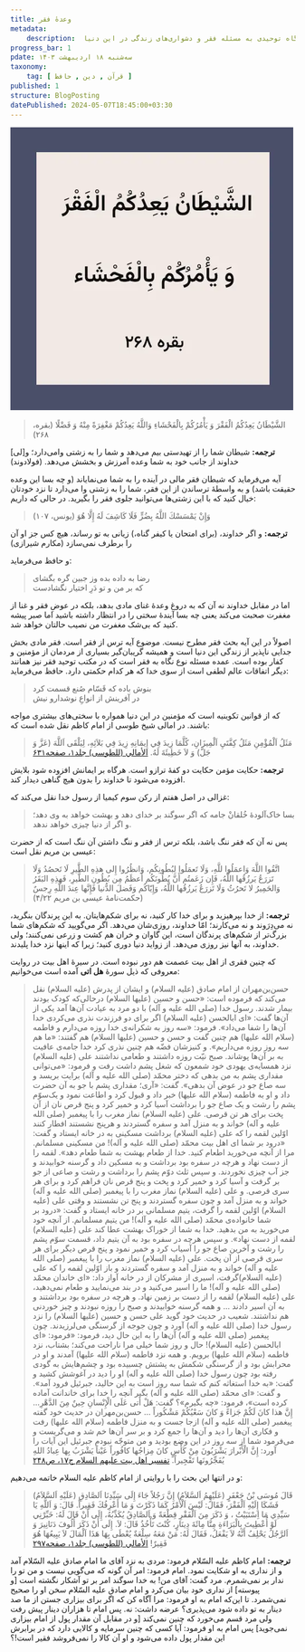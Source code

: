 ```yaml
---
title: وعدهٔ فقر
metadata: 
    description:  شرح و تفسیر آیه الشَّيْطَانُ يَعِدُكُمُ الْفَقْرَ وَ يَأْمُرُكُمْ بِالْفَحْشَا ۲۶۸ سوره بقره نگاه توحیدی به مسئله فقر و دشواری‌های زندگی در این دنیا
progress_bar: 1
pdate: سه‌شنبه ۱۸ اردیبهشت ۱۴۰۳
taxonomy:
    tag: [ قرآن , دین , حافظ ]
published: 1
structure: BlogPosting
datePublished: 2024-05-07T18:45:00+03:30
---
```


![  الشَّيْطَانُ يَعِدُكُمُ الْفَقْرَ وَ يَأْمُرُكُمْ بِالْفَحْشَا آیه ۲۶۸ سوره بقره ](vadeye_faghr.webp?classes=center&loading=lazy)


> الشَّيْطَانُ يَعِدُكُمُ الْفَقْرَ وَ يَأْمُرُكُمْ بِالْفَحْشَاءِ وَاللَّهُ يَعِدُكُمْ مَغْفِرَةً مِنْهُ وَ فَضْلًا (بقره، ۲۶۸)

**ترجمه:** شيطان شما را از تهيدستى بيم مى‌دهد و شما را به زشتى وامى‌دارد؛ و[لى‌] خداوند از جانب خود به شما وعده آمرزش و بخشش مى‌دهد. (فولادوند)

آیه می‌فرماید که شیطان فقر مالی در آینده را به شما می‌نمایاند (و چه بسا این وعده حقیقت باشد) و به واسطهٔ ترساندن از این فقر، شما را به زشتی وا می‌دارد تا نزد خودتان خیال کنید که با این زشتی‌ها می‌توانید جلوی فقر را بگیرید. در حالی که داریم:

> وَإِنْ يَمْسَسْكَ اللَّهُ بِضُرٍّ فَلَا كَاشِفَ لَهُ إِلَّا هُوَ (یونس، ۱۰۷)

**ترجمه:** و اگر خداوند، (برای امتحان یا کیفر گناه،) زیانی به تو رساند، هیچ کس جز او آن را برطرف نمی‌سازد (مکارم شیرازی)


و حافظ می‌فرماید:

> رضا به داده بده وز جبین گره بگشای  
که بر من و تو دَرِ اختیار نگشادست


اما در مقابل خداوند نه آن که به دروغ وعدهٔ غنای مادی بدهد، بلکه در عوضِ فقر و غنا از مغفرت صحبت می‌کند یعنی چه بسا آیندهٔ سختی را در انتظار داشته باشید اما صبر پیشه کنید که بی‌شک مغفرت من نصیب حالتان خواهد شد. 

اصولاً در این آیه بحث فقر مطرح نیست. موضوع آیه ترس از فقر است. فقر مادی بخش جدایی ناپذیر از زندگی این دنیا است و همیشه گریبان‌گیر بسیاری از مردمان از مؤمنین و کفار بوده است. عمده مسئله نوع نگاه به فقر است که در مکتب توحید فقر نیز همانند دیگر اتفاقات عالم لطفی است از سوی خدا که هر کدام حکمتی دارد. حافظ می‌فرماید:

> بنوش باده که قَسّام صُنع قسمت کرد  
در آفرینش از انواعِ نوشدارو نیش

که از قوانین تکوینیه است که مؤمنین در این دنیا همواره با سختی‌های بیشتری مواجه باشند.
در امالی شیخ طوسی از امام کاظم نقل شده است که:

> مَثَلُ اَلْمُؤْمِنِ مَثَلُ كِفَّتَيِ اَلْمِيزَانِ، كُلَّمَا زِيدَ فِي إِيمَانِهِ زِيدَ فِي بَلاَئِهِ، لِيَلْقَى اَللَّهَ (عَزَّ وَ جَلَّ) وَ لاَ خَطِيئَةَ لَهُ.
[الأمالي (للطوسی) جلد۱، صفحه۶۳۱ ](https://hadith.inoor.ir/fa/hadith/297960)

**ترجمه:** حكايت مؤمن حكايت دو كفۀ ترازو است. هرگاه بر ايمانش افزوده شود بلايش افزوده مى‌شود تا خداوند را بدون هيچ گناهى ديدار كند.
 
غزالی در اصل هفتم از رکن سوم کیمیا از رسول خدا نقل می‌کند که:

> بسا خاک‌آلودهٔ خُلقانْ جامه که اگر سوگند بر خدای دهد و بهشت خواهد به وی دهد؛ و اگر از دنیا چیزی خواهد ندهد.

<!--
و هم‌چنین:

> بسیار کس است در امت من که اگر از شما درمی خواهد یا حبّه‌ای ندهید؛ و اگر از حق تعالی بهشت خواهد بدهد؛ و اگر از دنیا چیزی خواهد ندهد، و نه از خواری وی باشد که دنیا به وی ندهد.
-->

پس نه آن که فقر ننگ باشد، بلکه ترس از فقر و ننگ داشتن آن ننگ است که از حضرت عیسی بن مریم نقل است:

>  اتَّقُوا اللَّهَ وَاعمَلُوا للَّهِ، وَلَا تَعمَلُوا لِبُطُونِكُم، وَانظُرُوا إِلى‌ هذِهِ الطَّيرِ لَا تَحصُدُ وَلَا تَزرَعُ يَرزُقُها اللَّهُ، فَإِن زَعَمتُم أَنَّ بُطُونَكُم أَعظَمُ مِن بُطُونِ الطَّيرِ، فَهذِهِ البَقَرُ وَالحَمِيرُ لا تَحرُثُ وَلَا تَزرَعُ يَرزُقُها اللَّهُ، وَإِيّاكُم وَفَضلَ الدُّنيا فَإِنَّها عِندَ اللَّهِ رِجسٌ‌ (حکمت‌نامهٔ عیسی بن مریم ۴/۲۲)

**ترجمه:** از خدا بپرهيزيد و براى خدا كار كنيد، نه براى شكم‌هايتان. به اين پرندگان بنگريد، نه مى‌دِرَوند و نه مى‌كارند؛ امّا خداوند، روزى‌شان مى‌دهد. اگر مى‌گوييد كه شكم‌هاى شما بزرگ‌تر از شكم‌هاى پرندگان است، اين گاوان و خران هم كشت و زرعى نمى‌كنند؛ ولى خداوند، به آنها نيز روزى مى‌دهد. از زوايد دنيا دورى كنيد؛ زيرا كه اينها نزد خدا پليدند.

که چنین فقری از اهل بیت عصمت هم دور نبوده است. در سیرهٔ اهل بیت در روایت معروفی که ذیل سورهٔ **هل اتی** آمده است می‌خوانیم:

> حسن‌بن‌مهران از امام صادق (علیه السلام) و ایشان از پدرش (علیه السلام) نقل می‌کند که فرموده است: «حسن و حسین (علیها السلام) درحالی‌که کودک بودند بیمار شدند. رسول خدا (صلی الله علیه و آله) با دو مرد به عیادت آن‌ها آمد یکی از آن‌ها گفت: «ای ابالحسن (علیه السلام) اگر برای دو فرزندت نذری می‌کردی خدا آن‌ها را شفا می‌داد». فرمود: «سه روز به شکرانه‌ی خدا روزه می‌دارم و فاطمه (سلام الله علیها) هم چنین گفت و حسن و حسین (علیها السلام) هم گفتند: «ما هم سه روز روزه می‌داریم». و کنیزشان فضّه هم چنین نذری کرد خدا جامه‌ی عافیت به بر آن‌ها پوشاند. صبح نیّت روزه داشتند و طعامی نداشتند علی (علیه السلام) نزد همسایه‌ی یهودی خود شمعون که شغل پشم داشت رفت و فرمود: «می‌توانی مقداری پشم به من بدهی که دختر محمّد (صلی الله علیه و آله) برایت بریسد و سه صاع جو در عوض آن بدهی». گفت: «آری؛ مقداری پشم با جو به آن حضرت داد و او به فاطمه (سلام الله علیها) خبر داد و قبول کرد و اطاعت نمود و یک‌سوّم پشم را رشت و یک صاع جو را برداشت آسیا کرد و خمیر کرد و پنج قرص نان از آن پخت برای هر تن قرصی. علی (علیه السلام) نماز مغرب را با پیغمبر (صلی الله علیه و آله) خواند و به منزل آمد و سفره گستردند و هرپنج نشستند افطار کنند اوّلین لقمه را که علی (علیه السلام) برداشت مسکینی به در خانه ایستاد و گفت: «درود بر شما ای اهل بیت محمّد (صلی الله علیه و آله)! من مسکینی مسلمانم. مرا از آنچه می‌خورید اطعام کنید. خدا از طعام بهشت به شما طعام دهد». لقمه را از دست نهاد و هرچه در سفره بود برداشت و به مسکین داد و گرسنه خوابیدند و جز آب چیزی نخوردند. و سپس ثلث دوّم پشم را برداشت و رشت و صاعی از جو بر گرفت و آسیا کرد و خمیر کرد و پخت و پنج قرص نان فراهم کرد و برای هر سری قرصی. و علی (علیه السلام) نماز مغرب را با پیغمبر (صلی الله علیه و آله) خواند و به منزل آمد و چون سفره گستردند و پنج تن نشستند و وقتی علی (علیه السلام) اوّلین لقمه را گرفت، یتیم مسلمانی بر در خانه ایستاد و گفت: «درود بر شما خانواده‌ی محمّد (صلی الله علیه و آله)! من یتیم مسلمانم. از آنچه خود می‌خورید به من بدهید. خدا به شما از خوراک بهشت عطا کند علی (علیه السلام) لقمه از دست نهاد». و سپس هرچه در سفره بود به آن یتیم داد، قسمت سوّم پشم را رشت و آخرین صاع جو را آسیاب کرد و خمیر نمود و پنج قرص دیگر برای هر سری قرصی از آن پخت. علی (علیه السلام) نماز مغرب را با پیغمبر (صلی الله علیه و آله) خواند و به منزل آمد و سفره گستردند و باز اوّلین لقمه را که علی (علیه السلام)گرفت، اسیری از مشرکان از در خانه آواز داد: «ای خاندان محمّد (صلی الله علیه و آله)! ما را اسیر می‌کنید و در بند می‌نمایید و طعام نمی‌دهید، علی (علیه السلام) لقمه را از دست بر زمین نهاد. و هرچه در سفره بود برداشتند و به آن اسیر دادند ... و همه گرسنه خوابیدند و صبح را روزه نبودند و چیز خوردنی هم نداشتند. شعیب در حدیث خود گوید علی حسن و حسین (علیها السلام) را نزد رسول خدا (صلی الله علیه و آله) آورد و چون جوجه از گرسنگی می‌لرزیدند. چون پیغمبر (صلی الله علیه و آله) آن‌ها را به این حال دید، فرمود: «فرمود: «ای ابالحسن (علیه السلام)! حال و روز شما خیلی مرا ناراحت می‌کند؛ بشتاب، نزد فاطمه (سلام الله علیها) برویم. و همه نزد فاطمه (سلام الله علیها) آمدند و او در محرابش بود و از گرسنگی شکمش به پشتش چسبیده بود و چشم‌هایش به گودی رفته بود چون رسول خدا (صلی الله علیه و آله) او را دید در آغوشش کشید و گفت: «به خدا استغاثه کنم که شما سه روز است به این حالید، جبرئیل فرود آمد». و گفت: «ای محمّد (صلی الله علیه و آله) بگیر آنچه را خدا برای خاندانت آماده کرده است»، فرمود: «چه بگیرم»؟ گفت: هَلْ أَتی عَلَی الْإِنْسانِ حِینٌ مِنَ الدَّهْرِ... إِنَّ هذا کانَ لَکُمْ جَزاءً وَ کانَ سَعْیُکُمْ مَشْکُوراً ... حسن‌بن‌مهران در حدیث خود گفته پیغمبر (صلی الله علیه و آله) ازجا جست و به منزل فاطمه (سلام الله علیها) رفت و فکاری آن‌ها را دید و آن‌ها را جمع کرد و بر سر آن‌ها خم شد و می‌گریست و می‌فرمود شما از سه روز در این وضع بودید و من متوجّه نبودم جبرئیل این آیات را آورد: إِنَّ الْأَبْرارَ یَشْرَبُونَ مِنْ کَأْسٍ کانَ مِزاجُها کافُوراً عَیْناً یَشْرَبُ بِها عِبادُ اللهِ یُفَجِّرُونَها تَفْجِیراً.
[تفسیر اهل بیت علیهم السلام ج۱۷، ص۲۴۸](http://alvahy.com/%D8%A7%D9%86%D8%B3%D8%A7%D9%86/8)

و در انتها این بحث را با روایتی از امام کاظم علیه السلام خاتمه می‌دهیم:

> قَالَ مُوسَى بْنُ جَعْفَرٍ (عَلَيْهِمُ اَلسَّلاَمُ) إِنَّ رَجُلاً جَاءَ إِلَى سَيِّدِنَا اَلصَّادِقِ (عَلَيْهِ اَلسَّلاَمُ) فَشَكَا إِلَيْهِ اَلْفَقْرَ، فَقَالَ: لَيْسَ اَلْأَمْرُ كَمَا ذَكَرْتَ وَ مَا أَعْرِفُكَ فَقِيراً. قَالَ: وَ اَللَّهِ يَا سَيِّدِي مَا اِسْتَبَيْتُ ، وَ ذَكَرَ مِنَ اَلْفَقْرِ قِطْعَةً وَ اَلصَّادِقُ يُكَذِّبُهُ، إِلَى أَنْ قَالَ لَهُ: خَبِّرْنِي لَوْ أُعْطِيتَ بِالْبَرَاءَةِ مِنَّا مِائَةَ دِينَارٍ، كُنْتَ تَأْخُذُ قَالَ: لاَ. إِلَى أَنْ ذَكَرَ أُلُوفَ دَنَانِيرَ وَ اَلرَّجُلُ يَحْلِفُ أَنَّهُ لاَ يَفْعَلُ، فَقَالَ لَهُ: مَنْ مَعَهُ سِلْعَةٌ يُعْطَى بِهَا هَذَا اَلْمَالَ لاَ يَبِيعُهَا هُوَ فَقِيرٌ! 
[ الأمالي (للطوسی) جلد۱، صفحه۲۹۷ ](https://hadith.inoor.ir/fa/hadith/297244)


**ترجمه:** امام كاظم عليه السّلام فرمود: مردى به نزد آقاى ما امام صادق عليه السّلام آمد و از ندارى به او شكايت نمود. امام فرمود: امر آن‌ گونه كه مى‌گويى نيست و من تو را ندار بر نمى‌شمرم. مرد گفت: آقاى من! به خدا سوگند امر بر تو آشكار نگشته است [و پيوسته] از ندارى خود بيان مى‌كرد و امام صادق عليه السّلام سخن او را صحيح نمى‌شمرد. تا اين‌كه امام به او فرمود: مرا آگاه كن كه اگر براى بيزارى جستن از ما صد دينار به تو داده شود مى‌پذيرى‌؟ عرضه داشت: نه. پس امام تا هزاران دينار پيش‌ رفت ولى مرد قسم مى‌خورد كه چنين نمى‌كند [و در مقابل آن مقدار پول از امام بيزارى نمى‌جويد] پس امام به او فرمود: آيا كسى كه چنين سرمايه و كالايى دارد كه در برابرش اين مقدار پول داده مى‌شود و او آن كالا را نمى‌فروشد فقير است!؟